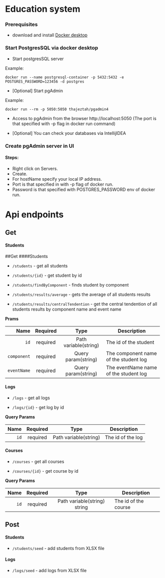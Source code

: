 # Education system

### Prerequisites

 - download and install [Docker desktop](https://www.docker.com/get-started)

### Start PostgresSQL via docker desktop

 - Start postgresSQL server

Example:

```
docker run --name postgresql-container -p 5432:5432 -e POSTGRES_PASSWORD=123456 -d postgres
```
- [Optional] Start pgAdmin
 
Example:
```
docker run --rm -p 5050:5050 thajeztah/pgadmin4
```

- Access to pgAdmin from the browser http://localhost:5050 (The port is that specified with -p flag in docker run command)


- [Optional] You can check your databases via IntellijIDEA

### Create pgAdmin server in UI

#### Steps:

- Right click on Servers.
- Create.
- For hostName specify your local IP address.
- Port is that specified in with -p flag of docker run.
- Password is that specified with POSTGRES_PASSWORD env of docker run.


# Api endpoints

## Get

#### Students

##Get
####Students
- `/students` - get all students

- `/students/{id}` - get student by id
   
- `/students/findByComponent` - finds student by component

- `/students/results/average` - gets the average of all students results
 
- `/students/results/centralTendention` - get the central tendention of all students
  results by component name and event name

**Prams**

|          Name | Required |  Type   | Description                       |
| -------------:|:--------:|:-------:| -----------------------------------
|      `id`     | required | Path variable(string)  | The id of the student
|     `component`| required | Query param(string)  | The component name of the student log|
|     `eventName`| required | Query param(string)  | The eventName name of the student log |

#### Logs
- `/logs` - get all logs

- `/logs/{id}` - get log by id

**Query Params**

|          Name | Required |  Type   | Description                       |
| -------------:|:--------:|:-------:| -----------------------------------
|      `id`     | required |  Path variable(string)  | The id of the log

#### Courses

- `/courses` - get all courses

- `/courses/{id}` - get course by id


**Query Params**

|          Name | Required |  Type   | Description                       |
| -------------:|:--------:|:-------:| -----------------------------------
|      `id`     | required |  Path variable(string) string  | The id of the course

## Post

#### Students

- `/students/seed` - add students from XLSX file

#### Logs 

- `/logs/seed` - add logs from XLSX file

